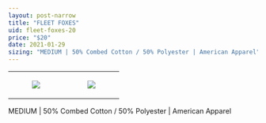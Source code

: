 ```yaml
---
layout: post-narrow
title: "FLEET FOXES"
uid: fleet-foxes-20
price: "$20"
date: 2021-01-29
sizing: "MEDIUM | 50% Combed Cotton / 50% Polyester | American Apparel"
---
```




<table style="width:100%;"><tr><td style="vertical-align:top;">
      <figure class="tmblr-full" data-orig-height="2048" data-orig-width="1365" data-orig-src="https://concertshirts.netlify.app/shirts/0576/0576-01.jpg"><img src="https://64.media.tumblr.com/da6ebbdf20163df0236251b6fc5307fe/e39e18257c6b8e29-7c/s540x810/8b6831990904dd097341a35187641e250a18050c.jpg" data-orig-height="2048" data-orig-width="1365" data-orig-src="https://concertshirts.netlify.app/shirts/0576/0576-01.jpg"/></figure></td>
    <td style="vertical-align:top;">
      <figure class="tmblr-full" data-orig-height="2048" data-orig-width="1365" data-orig-src="https://concertshirts.netlify.app/shirts/0576/0576-02.jpg"><img src="https://64.media.tumblr.com/0804ebc435f0ad5dd3d55b26286a8d9f/e39e18257c6b8e29-4a/s540x810/70391486383676e3cae4b160cd18b35b15a990bb.jpg" data-orig-height="2048" data-orig-width="1365" data-orig-src="https://concertshirts.netlify.app/shirts/0576/0576-02.jpg"/></figure></td>
  </tr></table><p>
  MEDIUM | 50% Combed Cotton / 50% Polyester | American Apparel
</p>

